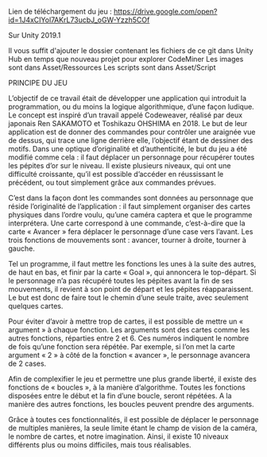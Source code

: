 
Lien de téléchargement du jeu : https://drive.google.com/open?id=1J4xCIYol7AKrL73ucbJ_oGW-Yzzh5COf

Sur Unity 2019.1

Il vous suffit d'ajouter le dossier contenant les fichiers de ce git dans Unity Hub en temps que nouveau projet pour explorer CodeMiner
Les images sont dans Asset/Ressources 
Les scripts sont dans Asset/Script

PRINCIPE DU JEU

L’objectif de ce travail était de développer une application qui introduit la programmation, ou du
moins la logique algorithmique, d’une façon ludique. Le concept est inspiré d’un travail appelé Codeweaver, réalisé par
deux japonais Ren SAKAMOTO et Toshikazu OHSHIMA en 2018. Le but de leur application
est de donner des commandes pour contrôler une araignée vue de dessus, qui trace une
ligne derrière elle, l’objectif étant de dessiner des motifs.
Dans une optique d’originalité et d’authenticité, le but du jeu a été modifié comme cela : il
faut déplacer un personnage pour récupérer toutes les pépites d’or sur le niveau. Il existe
plusieurs niveaux, qui ont une difficulté croissante, qu’il est possible d’accéder en
réussissant le précédent, ou tout simplement grâce aux commandes prévues.


C’est dans la façon dont les commandes sont données au personnage que réside l’originalité
de l’application : il faut simplement organiser des cartes physiques dans l’ordre voulu, qu’une
caméra captera et que le programme interprétera. Une carte correspond à une commande,
c’est-à-dire que la carte « Avancer » fera déplacer le personnage d’une case vers l’avant.
Les trois fonctions de mouvements sont : avancer, tourner à droite, tourner à gauche.


Tel un programme, il faut mettre les fonctions les unes à la suite des autres, de haut en bas,
et finir par la carte « Goal », qui annoncera le top-départ. Si le personnage n’a pas récupéré
toutes les pépites avant la fin de ses mouvements, il revient à son point de départ et les
pépites réapparaissent. Le but est donc de faire tout le chemin d’une seule traite, avec
seulement quelques cartes.


Pour éviter d’avoir à mettre trop de cartes, il est possible de mettre un « argument » à
chaque fonction. Les arguments sont des cartes comme les autres fonctions, réparties entre
2 et 6. Ces numéros indiquent le nombre de fois qu’une fonction sera répétée. Par exemple,
si l’on met la carte argument « 2 » à côté de la fonction « avancer », le personnage avancera
de 2 cases.


Afin de complexifier le jeu et permettre une plus grande liberté, il existe des fonctions de
« boucles », à la manière d’algorithme. Toutes les fonctions disposées entre le début et la fin
d’une boucle, seront répétées. A la manière des autres fonctions, les boucles peuvent
prendre des arguments.


Grâce à toutes ces fonctionnalités, il est possible de déplacer le personnage de multiples
manières, la seule limite étant le champ de vision de la caméra, le nombre de cartes, et notre
imagination.
Ainsi, il existe 10 niveaux différents plus ou moins difficiles, mais tous réalisables.
